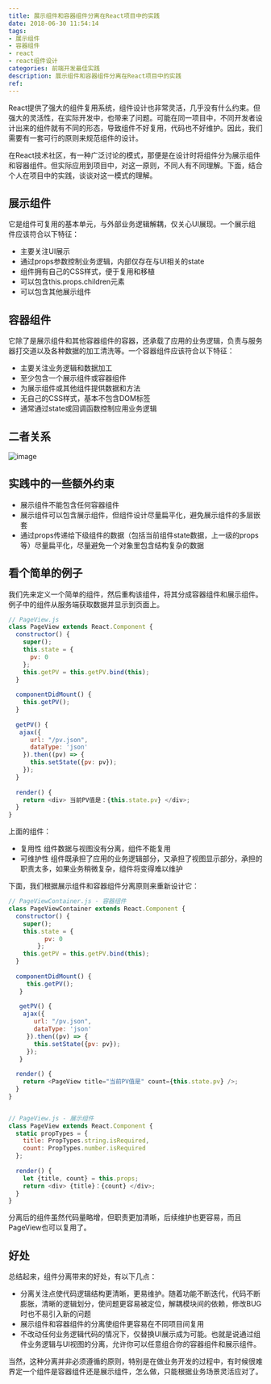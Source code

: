 ```yaml
---
title: 展示组件和容器组件分离在React项目中的实践
date: 2018-06-30 11:54:14
tags:
- 展示组件
- 容器组件
- react
- react组件设计
categories: 前端开发最佳实践
description: 展示组件和容器组件分离在React项目中的实践
ref: 
---
```


React提供了强大的组件复用系统，组件设计也非常灵活，几乎没有什么约束。但强大的灵活性，在实际开发中，也带来了问题。可能在同一项目中，不同开发者设计出来的组件就有不同的形态，导致组件不好复用，代码也不好维护。因此，我们需要有一套可行的原则来规范组件的设计。

在React技术社区，有一种广泛讨论的模式，那便是在设计时将组件分为展示组件和容器组件。但实际应用到项目中，对这一原则，不同人有不同理解。下面，结合个人在项目中的实践，谈谈对这一模式的理解。

## 展示组件
它是组件可复用的基本单元，与外部业务逻辑解耦，仅关心UI展现。一个展示组件应该符合以下特征：

* 主要关注UI展示
* 通过props参数控制业务逻辑，内部仅存在与UI相关的state
* 组件拥有自己的CSS样式，便于复用和移植
* 可以包含this.props.children元素
* 可以包含其他展示组件

## 容器组件
它除了是展示组件和其他容器组件的容器，还承载了应用的业务逻辑，负责与服务器打交道以及各种数据的加工清洗等。一个容器组件应该符合以下特征：

* 主要关注业务逻辑和数据加工
* 至少包含一个展示组件或容器组件
* 为展示组件或其他组件提供数据和方法
* 无自己的CSS样式，基本不包含DOM标签
* 通常通过state或回调函数控制应用业务逻辑

## 二者关系
![image](/assets/img/component.png)

## 实践中的一些额外约束
* 展示组件不能包含任何容器组件
* 展示组件可以包含展示组件，但组件设计尽量扁平化，避免展示组件的多层嵌套
* 通过props传递给下级组件的数据（包括当前组件state数据，上一级的props等）尽量扁平化，尽量避免一个对象里包含结构复杂的数据

## 看个简单的例子

我们先来定义一个简单的组件，然后重构该组件，将其分成容器组件和展示组件。例子中的组件从服务端获取数据并显示到页面上。

```js
// PageView.js
class PageView extends React.Component {
  constructor() {
    super();
    this.state = {
      pv: 0
    };
    this.getPV = this.getPV.bind(this);
  }
  
  componentDidMount() {
    this.getPV();
  }
  
  getPV() {
   ajax({
      url: "/pv.json",
      dataType: 'json'
    }).then((pv) => {
      this.setState({pv: pv});
    });
  }
  
  render() {
    return <div> 当前PV值是：{this.state.pv} </div>;
  }
}

```

上面的组件：
* 复用性 组件数据与视图没有分离，组件不能复用
* 可维护性 组件既承担了应用的业务逻辑部分，又承担了视图显示部分，承担的职责太多，如果业务稍微复杂，组件将变得难以维护

下面，我们根据展示组件和容器组件分离原则来重新设计它：

```js
// PageViewContainer.js - 容器组件
class PageViewContainer extends React.Component {
  constructor() {
    super();
    this.state = {
          pv: 0
        };
    this.getPV = this.getPV.bind(this);
  }
  
  componentDidMount() {
     this.getPV();
   }
   
   getPV() {
    ajax({
       url: "/pv.json",
       dataType: 'json'
     }).then((pv) => {
       this.setState({pv: pv});
     });
   }
   
  render() {
    return <PageView title="当前PV值是" count={this.state.pv} />;
  }
}


// PageView.js - 展示组件
class PageView extends React.Component {
  static propTypes = {
    title: PropTypes.string.isRequired,
    count: PropTypes.number.isRequired
  };
    
  render() {
    let {title, count} = this.props;
    return <div> {title}：{count} </div>;
  }
}
```

分离后的组件虽然代码量略增，但职责更加清晰，后续维护也更容易，而且PageView也可以复用了。

## 好处
  总结起来，组件分离带来的好处，有以下几点：
  
* 分离关注点使代码逻辑结构更清晰，更易维护。随着功能不断迭代，代码不断膨胀，清晰的逻辑划分，使问题更容易被定位，解耦模块间的依赖，修改BUG时也不易引入新的问题
* 展示组件和容器组件的分离使组件更容易在不同项目间复用
* 不改动任何业务逻辑代码的情况下，仅替换UI展示成为可能。也就是说通过组件业务逻辑与UI视图的分离，允许你可以任意组合你的容器组件和展示组件。

当然，这种分离并非必须遵循的原则，特别是在做业务开发的过程中，有时候很难界定一个组件是容器组件还是展示组件，怎么做，只能根据业务场景灵活应对了。
